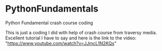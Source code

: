 # PythonFundamentals
Python Fundamental crash course coding 


This is just a coding I did with help of crash course from traversy media. Excellent tutorial I have to say and here is the link to the video: "https://www.youtube.com/watch?v=JJmcL1N2KQs"
